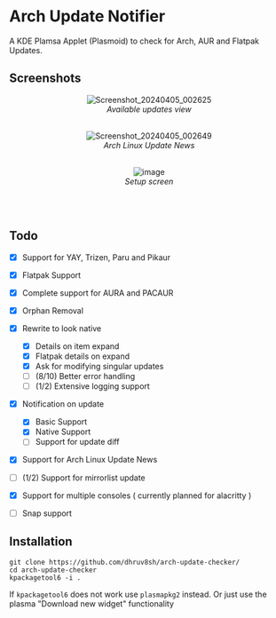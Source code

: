 # Arch Update Notifier
A KDE Plamsa Applet (Plasmoid) to check for Arch, AUR and Flatpak Updates.

## Screenshots

<div align="center">
<p>

![Screenshot_20240405_002625](https://github.com/dhruv8sh/arch-update-checker/assets/67322047/395a88d8-2d40-46fb-84d3-01be429edb5f)<br/>
<i>Available updates view</i>
<br/><br/>
</p>

<p>

![Screenshot_20240405_002649](https://github.com/dhruv8sh/arch-update-checker/assets/67322047/c5d726d4-a769-4dba-918b-06e921650e5e)<br/>
<i>Arch Linux Update News</i>
<br/><br/>
</p>

<p>

![image](https://github.com/dhruv8sh/arch-update-checker/assets/67322047/7ff8ae04-e257-4214-b0ed-d468f1410b54)<br/>
<i>Setup screen</i>

<br/><br/>
</p>

</div>

## Todo
- [x] Support for YAY, Trizen, Paru and Pikaur
- [x] Flatpak Support
- [x] Complete support for AURA and PACAUR
- [x] Orphan Removal
- [x] Rewrite to look native
  - [x] Details on item expand
  - [x] Flatpak details on expand
  - [x] Ask for modifying singular updates
  - [ ] (8/10) Better error handling
  - [ ] (1/2) Extensive logging support
- [x] Notification on update
  - [x] Basic Support
  - [x] Native Support
  - [ ] Support for update diff
- [x] Support for Arch Linux Update News
- [ ] (1/2) Support for mirrorlist update
- [x] Support for multiple consoles ( currently planned for alacritty )
- [ ] Snap support


## Installation
```
git clone https://github.com/dhruv8sh/arch-update-checker/
cd arch-update-checker
kpackagetool6 -i .
```
If ```kpackagetool6``` does not work use ```plasmapkg2``` instead.
Or just use the plasma "Download new widget" functionality

